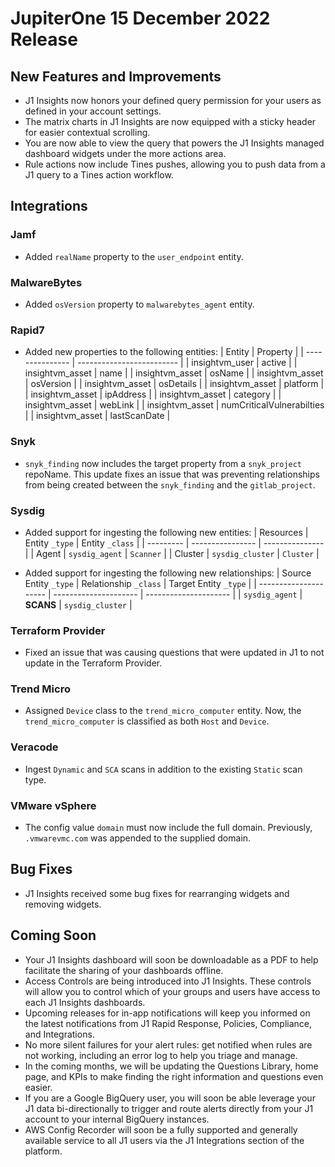 # JupiterOne 15 December 2022 Release

## New Features and Improvements
- J1 Insights now honors your defined query permission for your users as defined in your account settings. 
- The matrix charts in J1 Insights are now equipped with a sticky header for easier contextual scrolling. 
- You are now able to view the query that powers the J1 Insights managed dashboard widgets under the more actions area. 
- Rule actions now include Tines pushes, allowing you to push data from a J1 query to a Tines action workflow. 

## Integrations
### Jamf
  - Added `realName` property to the `user_endpoint` entity.

### MalwareBytes
  - Added `osVersion` property to `malwarebytes_agent` entity.

### Rapid7
  - Added new properties to the following entities:
    | Entity          | Property                  |
    | --------------- | ------------------------- |
    | insightvm_user  | active                    |
    | insightvm_asset | name                      |
    | insightvm_asset | osName                    |
    | insightvm_asset | osVersion                 |
    | insightvm_asset | osDetails                 |
    | insightvm_asset | platform                  |
    | insightvm_asset | ipAddress                 |
    | insightvm_asset | category                  |
    | insightvm_asset | webLink                   |
    | insightvm_asset | numCriticalVulnerabilties |
    | insightvm_asset | lastScanDate              |

### Snyk
  - `snyk_finding` now includes the target property from a `snyk_project` repoName. This update fixes an issue that was preventing relationships from being created between the `snyk_finding` and the `gitlab_project`.

### Sysdig
  - Added support for ingesting the following new entities:
    | Resources | Entity `_type`   | Entity `_class` |
    | --------- | ---------------- | --------------- |
    | Agent     | `sysdig_agent`   | `Scanner`       |
    | Cluster   | `sysdig_cluster` | `Cluster`       |

  - Added support for ingesting the following new relationships:
    | Source Entity `_type` | Relationship `_class` | Target Entity `_type` |
    | --------------------- | --------------------- | --------------------- |
    | `sysdig_agent`        | **SCANS**             | `sysdig_cluster`      |

### Terraform Provider
  - Fixed an issue that was causing questions that were updated in J1 to not update in the Terraform Provider.

### Trend Micro
  - Assigned `Device` class to the `trend_micro_computer` entity.  Now, the `trend_micro_computer` is classified as both `Host` and `Device`.

### Veracode
  - Ingest `Dynamic` and `SCA` scans in addition to the existing `Static` scan type.

### VMware vSphere
  - The config value `domain` must now include the full domain. Previously, `.vmwarevmc.com` was appended to the supplied domain.

## Bug Fixes
-  J1 Insights received some bug fixes for rearranging widgets and removing widgets.

## Coming Soon

- Your J1 Insights dashboard will soon be downloadable as a PDF to help facilitate the sharing of your dashboards offline. 
- Access Controls are being introduced into J1 Insights. These controls will allow you to control which of your groups and users have access to each J1 Insights dashboards.
- Upcoming releases for in-app notifications will keep you informed on the latest notifications from J1 Rapid Response, Policies, Compliance, and Integrations. 
- No more silent failures for your alert rules: get notified when rules are not working, including an error log to help you triage and manage.
- In the coming months, we will be updating the Questions Library, home page, and KPIs to make finding the right information and questions even easier.
- If you are a Google BigQuery user, you will soon be able leverage your J1 data bi-directionally to trigger and route alerts directly from your J1 account to your internal BigQuery instances.
- AWS Config Recorder will soon be a fully supported and generally available service to all J1 users via the J1 Integrations section of the platform.
